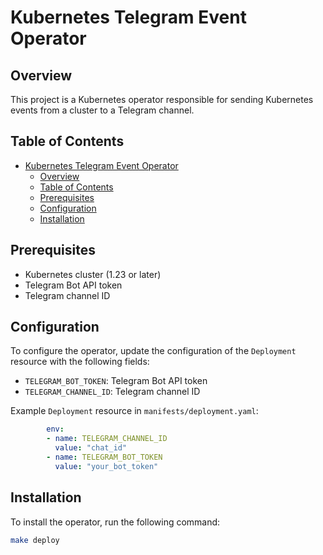 # Kubernetes Telegram Event Operator

## Overview

This project is a Kubernetes operator responsible for sending Kubernetes events from a cluster to a Telegram channel.

## Table of Contents

- [Kubernetes Telegram Event Operator](#kubernetes-telegram-event-operator)
  - [Overview](#overview)
  - [Table of Contents](#table-of-contents)
  - [Prerequisites](#prerequisites)
  - [Configuration](#configuration)
  - [Installation](#installation)

## Prerequisites

* Kubernetes cluster (1.23 or later)
* Telegram Bot API token
* Telegram channel ID

## Configuration

To configure the operator, update the configuration of the `Deployment` resource with the following fields:

* `TELEGRAM_BOT_TOKEN`: Telegram Bot API token
* `TELEGRAM_CHANNEL_ID`: Telegram channel ID

Example `Deployment` resource in `manifests/deployment.yaml`:

```yml
        env:
        - name: TELEGRAM_CHANNEL_ID
          value: "chat_id"
        - name: TELEGRAM_BOT_TOKEN
          value: "your_bot_token"
```

## Installation

To install the operator, run the following command:

```bash
make deploy
```